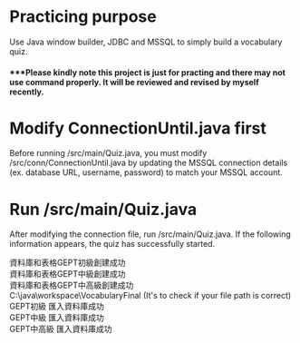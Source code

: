# Practicing purpose
Use Java window builder, JDBC and MSSQL to simply build a vocabulary quiz.
#### ***Please kindly note this project is just for practing and there may not use command properly. It will be reviewed and revised by myself recently.

# Modify ConnectionUntil.java first
Before running /src/main/Quiz.java, you must modify /src/conn/ConnectionUntil.java by updating the MSSQL connection details (ex. database URL, username, password) to match your MSSQL account.

# Run /src/main/Quiz.java
After modifying the connection file, run /src/main/Quiz.java. If the following information appears, the quiz has successfully started.

資料庫和表格GEPT初級創建成功<br>
資料庫和表格GEPT中級創建成功<br>
資料庫和表格GEPT中高級創建成功<br>
C:\java\workspace\VocabularyFinal (It's to check if your file path is correct)<br>
GEPT初級 匯入資料庫成功<br>
GEPT中級 匯入資料庫成功<br>
GEPT中高級 匯入資料庫成功<br>
